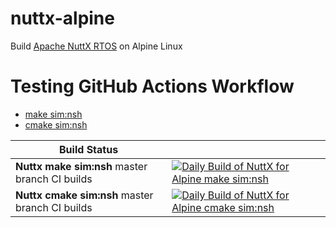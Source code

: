 # nuttx-alpine
Build [Apache NuttX RTOS](https://github.com/apache/nuttx) on Alpine Linux
# Testing GitHub Actions Workflow
* [make sim:nsh](https://github.com/simbit18/nuttx-alpine/blob/main/.github/workflows/Alpine_Sim_nsh.yml)
* [cmake sim:nsh](https://github.com/simbit18/nuttx-alpine/blob/main/.github/workflows/Alpine_Cmake_nsh.yml)


| Build Status | |
| ------------ | - |
| **Nuttx make sim:nsh** master branch CI builds | [![Daily Build of NuttX for Alpine make sim:nsh](https://github.com/simbit18/nuttx-alpine/workflows/Daily%20Build%20of%20NuttX%20for%20Alpine%20sim:nsh/badge.svg)](https://github.com/simbit18/nuttx-alpine/actions?query=workflow%3A%22Daily+make+sim%3Ansh%22+event%3Aschedule) |
| **Nuttx cmake sim:nsh** master branch CI builds | [![Daily Build of NuttX for Alpine cmake sim:nsh](https://github.com/simbit18/nuttx-alpine/workflows/Daily%20Build%20of%20NuttX%20for%20Alpine%20sim:nsh/badge.svg)](https://github.com/simbit18/nuttx-alpine/actions?query=workflow%3A%22Daily+Cmake+sim%3Ansh%22+event%3Aschedule) |

